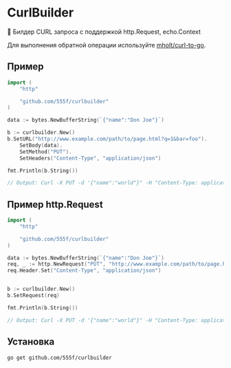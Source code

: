 # CurlBuilder

:triangular_ruler: Билдер CURL запроса с поддержкой http.Request, echo.Context

Для выполнения обратной операции используйте [mholt/curl-to-go](https://github.com/mholt/curl-to-go).

## Пример

```go
import (
    "http"

    "github.com/555f/curlbuilder"
)

data := bytes.NewBufferString(`{"name":"Don Joe"}`)

b := curlbuilder.New()
b.SetURL("http://www.example.com/path/to/page.html?q=1&bar=foo").
    SetBody(data).
	SetMethod("PUT").
    SetHeaders("Content-Type", "application/json")

fmt.Println(b.String())

// Output: Curl -X PUT -d '{"name":"world"}" -H "Content-Type: application/json" http://www.example.com/path/to/page.html?q=1&bar=foo
```

## Пример http.Request

```go
import (
    "http"

    "github.com/555f/curlbuilder"
)

data := bytes.NewBufferString(`{"name":"Don Joe"}`)
req, _ := http.NewRequest("PUT", "http://www.example.com/path/to/page.html?q=1&bar=foo", data)
req.Header.Set("Content-Type", "application/json")


b := curlbuilder.New()
b.SetRequest(req)

fmt.Println(b.String())

// Output: Curl -X PUT -d '{"name":"world"}" -H "Content-Type: application/json" http://www.example.com/path/to/page.html?q=1&bar=foo
```

## Установка

```bash
go get github.com/555f/curlbuilder
```
